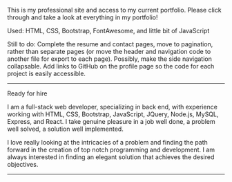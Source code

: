 This is my professional site and access to my current portfolio. Please click through and take a look at everything in my portfolio!

Used: HTML, CSS, Bootstrap, FontAwesome, and little bit of JavaScript

Still to do: Complete the resume and contact pages, move to pagination, rather than separate pages (or move the header and navigation code to another file for export to each page). Possibly, make the side navigation collapsable. Add links to GitHub on the profile page so the code for each project is easily accessible.

******************************************************
Ready for hire

I am a full-stack web developer, specializing in back end, with experience working with HTML, CSS, Bootstrap, JavaScript, JQuery, Node.js, MySQL, Express, and React. I take genuine pleasure in a job well done, a problem well solved, a solution well implemented.

I love really looking at the intricacies of a problem and finding the path forward in the creation of top notch programming and development. I am always interested in finding an elegant solution that achieves the desired objectives.
******************************************************